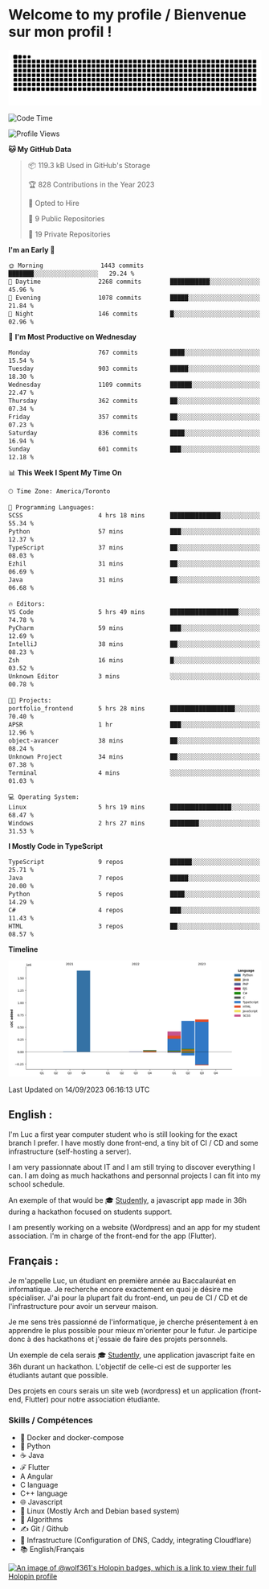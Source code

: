 # Welcome to my profile / Bienvenue sur mon profil !

![snake gif](https://github.com/wolf-361/wolf-361/blob/output/github-contribution-grid-snake.svg)

<!--START_SECTION:waka-->
![Code Time](http://img.shields.io/badge/Code%20Time-335%20hrs%2019%20mins-blue)

![Profile Views](http://img.shields.io/badge/Profile%20Views-0-blue)

**🐱 My GitHub Data** 

> 📦 119.3 kB Used in GitHub's Storage 
 > 
> 🏆 828 Contributions in the Year 2023
 > 
> 💼 Opted to Hire
 > 
> 📜 9 Public Repositories 
 > 
> 🔑 19 Private Repositories 
 > 
**I'm an Early 🐤** 

```text
🌞 Morning                1443 commits        ███████░░░░░░░░░░░░░░░░░░   29.24 % 
🌆 Daytime                2268 commits        ███████████░░░░░░░░░░░░░░   45.96 % 
🌃 Evening                1078 commits        █████░░░░░░░░░░░░░░░░░░░░   21.84 % 
🌙 Night                  146 commits         █░░░░░░░░░░░░░░░░░░░░░░░░   02.96 % 
```
📅 **I'm Most Productive on Wednesday** 

```text
Monday                   767 commits         ████░░░░░░░░░░░░░░░░░░░░░   15.54 % 
Tuesday                  903 commits         █████░░░░░░░░░░░░░░░░░░░░   18.30 % 
Wednesday                1109 commits        ██████░░░░░░░░░░░░░░░░░░░   22.47 % 
Thursday                 362 commits         ██░░░░░░░░░░░░░░░░░░░░░░░   07.34 % 
Friday                   357 commits         ██░░░░░░░░░░░░░░░░░░░░░░░   07.23 % 
Saturday                 836 commits         ████░░░░░░░░░░░░░░░░░░░░░   16.94 % 
Sunday                   601 commits         ███░░░░░░░░░░░░░░░░░░░░░░   12.18 % 
```


📊 **This Week I Spent My Time On** 

```text
🕑︎ Time Zone: America/Toronto

💬 Programming Languages: 
SCSS                     4 hrs 18 mins       ██████████████░░░░░░░░░░░   55.34 % 
Python                   57 mins             ███░░░░░░░░░░░░░░░░░░░░░░   12.37 % 
TypeScript               37 mins             ██░░░░░░░░░░░░░░░░░░░░░░░   08.03 % 
Ezhil                    31 mins             ██░░░░░░░░░░░░░░░░░░░░░░░   06.69 % 
Java                     31 mins             ██░░░░░░░░░░░░░░░░░░░░░░░   06.68 % 

🔥 Editors: 
VS Code                  5 hrs 49 mins       ███████████████████░░░░░░   74.78 % 
PyCharm                  59 mins             ███░░░░░░░░░░░░░░░░░░░░░░   12.69 % 
IntelliJ                 38 mins             ██░░░░░░░░░░░░░░░░░░░░░░░   08.23 % 
Zsh                      16 mins             █░░░░░░░░░░░░░░░░░░░░░░░░   03.52 % 
Unknown Editor           3 mins              ░░░░░░░░░░░░░░░░░░░░░░░░░   00.78 % 

🐱‍💻 Projects: 
portfolio_frontend       5 hrs 28 mins       ██████████████████░░░░░░░   70.40 % 
APSR                     1 hr                ███░░░░░░░░░░░░░░░░░░░░░░   12.96 % 
object-avancer           38 mins             ██░░░░░░░░░░░░░░░░░░░░░░░   08.24 % 
Unknown Project          34 mins             ██░░░░░░░░░░░░░░░░░░░░░░░   07.38 % 
Terminal                 4 mins              ░░░░░░░░░░░░░░░░░░░░░░░░░   01.03 % 

💻 Operating System: 
Linux                    5 hrs 19 mins       █████████████████░░░░░░░░   68.47 % 
Windows                  2 hrs 27 mins       ████████░░░░░░░░░░░░░░░░░   31.53 % 
```

**I Mostly Code in TypeScript** 

```text
TypeScript               9 repos             ██████░░░░░░░░░░░░░░░░░░░   25.71 % 
Java                     7 repos             █████░░░░░░░░░░░░░░░░░░░░   20.00 % 
Python                   5 repos             ████░░░░░░░░░░░░░░░░░░░░░   14.29 % 
C#                       4 repos             ███░░░░░░░░░░░░░░░░░░░░░░   11.43 % 
HTML                     3 repos             ██░░░░░░░░░░░░░░░░░░░░░░░   08.57 % 
```



**Timeline**

![Lines of Code chart](https://raw.githubusercontent.com/wolf-361/wolf-361/main/assets/bar_graph.png)


 Last Updated on 14/09/2023 06:16:13 UTC
<!--END_SECTION:waka-->

## English : 

I'm Luc a first year computer student who is still looking for the exact branch I prefer. I have mostly done front-end, a tiny bit of CI / CD and some infrastructure (self-hosting a server).

I am very passionnate about IT and I am still trying to discover everything I can. I am doing as much hackathons and personnal projects I can fit into my school schedule.

An exemple of that would be 🎓 [Studently](https://github.com/wolf-361/Studently-CodeJam12), a javascript app made in 36h during a hackathon focused on students support.

I am presently working on a website (Wordpress) and an app for my student association. I'm in charge of the front-end for the app (Flutter).

## Français :

Je m'appelle Luc, un étudiant en première année au Baccalauréat en informatique. Je recherche encore exactement en quoi je désire me spécialiser. J'ai pour la plupart fait du front-end, un peu de CI / CD et de l'infrastructure pour avoir un serveur maison.

Je me sens très passionné de l'informatique, je cherche présentement à en apprendre le plus possible pour mieux m'orienter pour le futur. Je participe donc à des hackathons et j'essaie de faire des projets personnels.

Un exemple de cela serais 🎓 [Studently](https://github.com/wolf-361/Studently-CodeJam12), une application javascript faite en 36h durant un hackathon. L'objectif de celle-ci est de supporter les étudiants autant que possible.

Des projets en cours serais un site web (wordpress) et un application (front-end, Flutter) pour notre association étudiante.

###  Skills / Compétences

* 🐋 Docker and docker-compose
* 🐍 Python
* ☕ Java
* ℱ Flutter
* A Angular
* C language
* C++ language
* 🌐 Javascript
* 🐧 Linux (Mostly Arch and Debian based system)
* 🧩 Algorithms
* ✍️ Git / Github
* 📜 Infrastructure (Configuration of DNS, Caddy, integrating Cloudflare)
* 📚 English/Français

[![An image of @wolf361's Holopin badges, which is a link to view their full Holopin profile](https://holopin.me/wolf361)](https://holopin.io/@wolf361)


